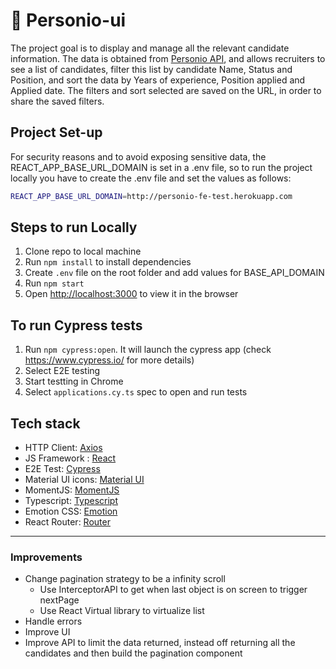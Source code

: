 # :busts_in_silhouette: Personio-ui

The project goal is to display and manage all the relevant candidate information.
The data is obtained from [Personio API](https://personio-fe-test.herokuapp.com/api/v1/candidates), and allows recruiters to see a list of candidates, filter this list by candidate Name, Status and Position, and sort the data by Years of experience, Position applied and Applied date. 
The filters and sort selected are saved on the URL, in order to share the saved filters.

## Project Set-up
For security reasons and to avoid exposing sensitive data, the REACT_APP_BASE_URL_DOMAIN is set in a .env file, so to run the project locally you have to create the .env file and set the values as follows:

```bash
REACT_APP_BASE_URL_DOMAIN=http://personio-fe-test.herokuapp.com 
```

## Steps to run Locally
1. Clone repo to local machine 
2. Run `npm install` to install dependencies
3. Create `.env` file on the root folder and add values for BASE_API_DOMAIN
4. Run `npm start`
5. Open [http://localhost:3000](http://localhost:3000) to view it in the browser

## To run Cypress tests
1. Run `npm cypress:open`. It will launch the cypress app (check https://www.cypress.io/ for more details)
2. Select E2E testing
3. Start testting in Chrome
4. Select `applications.cy.ts` spec to open and run tests


## Tech stack

- HTTP Client: [Axios](https://axios-http.com/)
- JS Framework : [React](https://reactjs.org/)
- E2E Test: [Cypress](https://www.cypress.io/)
- Material UI icons: [Material UI](https://mui.com/material-ui/material-icons/)
- MomentJS: [MomentJS](https://momentjs.com/)
- Typescript: [Typescript](https://www.typescriptlang.org/)
- Emotion CSS: [Emotion](https://emotion.sh/docs/introduction)
- React Router: [Router](https://reactrouter.com/)

---

### Improvements
- Change pagination strategy to be a infinity scroll 
    - Use InterceptorAPI to get when last object is on screen to trigger nextPage 
    - Use React Virtual library to virtualize list 
- Handle errors
- Improve UI 
- Improve API to limit the data returned, instead off returning all the candidates and then build the pagination component 
